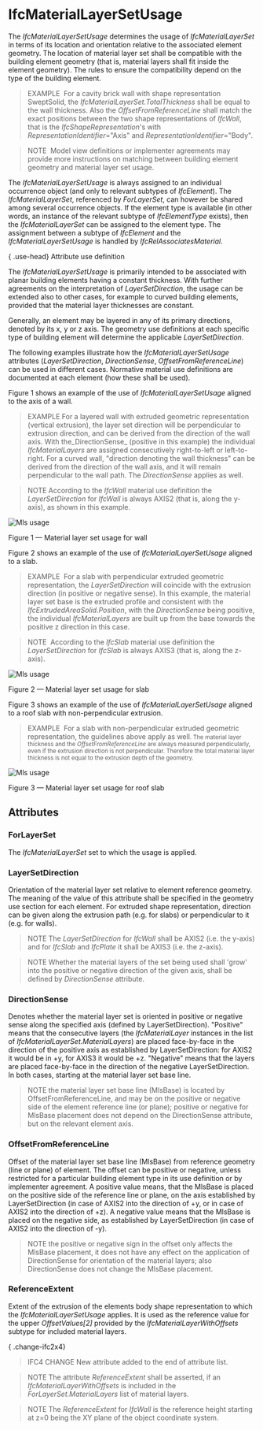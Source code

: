 # IfcMaterialLayerSetUsage

The _IfcMaterialLayerSetUsage_ determines the usage of _IfcMaterialLayerSet_ in terms of its location and orientation relative to the associated element geometry. The location of material layer set shall be compatible with the building element geometry (that is, material layers shall fit inside the element geometry). The rules to ensure the compatibility depend on the type of the building element.<!-- end of definition -->

> EXAMPLE  For a cavity brick wall with shape representation SweptSolid, the _IfcMaterialLayerSet.TotalThickness_ shall be equal to the wall thickness. Also the _OffsetFromReferenceLine_ shall match the exact positions between the two shape representations of _IfcWall_, that is the _IfcShapeRepresentation_'s with _RepresentationIdentifier_="Axis" and _RepresentationIdentifier_="Body".

> NOTE  Model view definitions or implementer agreements may provide more instructions on matching between building element geometry and material layer set usage.

The _IfcMaterialLayerSetUsage_ is always assigned to an individual occurrence object (and only to relevant subtypes of _IfcElement_). The _IfcMaterialLayerSet_, referenced by _ForLayerSet_, can however be shared among several occurrence objects. If the element type is available (in other words, an instance of the relevant subtype of _IfcElementType_ exists), then the _IfcMaterialLayerSet_ can be assigned to the element type. The assignment between a subtype of _IfcElement_ and the _IfcMaterialLayerSetUsage_ is handled by _IfcRelAssociatesMaterial_.

{ .use-head}
Attribute use definition

The _IfcMaterialLayerSetUsage_ is primarily intended to be associated with planar building elements having a constant thickness. With further agreements on the interpretation of _LayerSetDirection_, the usage can be extended also to other cases, for example to curved building elements, provided that the material layer thicknesses are constant.

Generally, an element may be layered in any of its primary directions, denoted by its x, y or z axis. The geometry use definitions at each specific type of building element will determine the applicable _LayerSetDirection_.

The following examples illustrate how the _IfcMaterialLayerSetUsage_ attributes (_LayerSetDirection_, _DirectionSense_, _OffsetFromReferenceLine_) can be used in different cases. Normative material use definitions are documented at each element (how these shall be used).

Figure 1 shows an example of the use of _IfcMaterialLayerSetUsage_ aligned to the axis of a wall.

> EXAMPLE For a layered wall with extruded geometric representation (vertical extrusion), the layer set direction will be perpendicular to extrusion direction, and can be derived from the direction of the wall axis. With the_DirectionSense_ (positive in this example) the individual _IfcMaterialLayers_ are assigned consecutively right-to-left or left-to-right. For a curved wall, "direction denoting the wall thickness" can be derived from the direction of the wall axis, and it will remain perpendicular to the wall path. The _DirectionSense_ applies as well.

> NOTE According to the _IfcWall_ material use definition the _LayerSetDirection_ for _IfcWall_ is always AXIS2 (that is, along the y-axis), as shown in this example.

![Mls usage](../../../../figures/ifcmateriallayersetusage_wall-01.png)

Figure 1 — Material layer set usage for wall

Figure 2 shows an example of the use of _IfcMaterialLayerSetUsage_ aligned to a slab.

> EXAMPLE  For a slab with perpendicular extruded geometric representation, the _LayerSetDirection_ will coincide with the extrusion direction (in positive or negative sense). In this example, the material layer set base is the extruded profile and consistent with the _IfcExtrudedAreaSolid.Position_, with the _DirectionSense_ being positive, the individual _IfcMaterialLayers_ are built up from the base towards the positive z direction in this case.

> NOTE  According to the _IfcSlab_ material use definition the _LayerSetDirection_ for _IfcSlab_ is always AXIS3 (that is, along the z-axis).

![Mls usage](../../../../figures/ifcmateriallayersetusage_slab-01.png)

Figure 2 — Material layer set usage for slab

Figure 3 shows an example of the use of _IfcMaterialLayerSetUsage_ aligned to a roof slab with non-perpendicular extrusion.

> EXAMPLE  For a slab with non-perpendicular extruded geometric representation, the guidelines above apply as well<small>. The material layer thickness and the <em>OffsetFromReferenceLine</em> are always measured
perpendicularly, even if the extrusion direction is not perpendicular. Therefore the total material layer thickness is
not equal to the extrusion depth of the geometry.</small>

![Mls usage](../../../../figures/ifcmateriallayersetusage_roofslab-01.png)

Figure 3 — Material layer set usage for roof slab

## Attributes

### ForLayerSet
The _IfcMaterialLayerSet_ set to which the usage is applied.

### LayerSetDirection
Orientation of the material layer set relative to element reference geometry. The meaning of the value of this attribute shall be specified in the geometry use section for each element. For extruded shape representation, direction can be given along the extrusion path (e.g. for slabs) or perpendicular to it (e.g. for walls).

> NOTE The _LayerSetDirection_ for _IfcWall_ shall be AXIS2 (i.e. the y-axis) and for _IfcSlab_ and _IfcPlate_ it shall be AXIS3 (i.e. the z-axis).

> NOTE Whether the material layers of the set being used shall 'grow' into the positive or negative direction of the given axis, shall be defined by _DirectionSense_ attribute.

### DirectionSense
Denotes whether the material layer set is oriented in positive or negative sense along the specified axis (defined by LayerSetDirection). "Positive" means that the consecutive layers (the _IfcMaterialLayer_ instances in the list of _IfcMaterialLayerSet.MaterialLayers_) are placed face-by-face in the direction of the positive axis as established by LayerSetDirection: for AXIS2 it would be in +y, for AXIS3 it would be +z. "Negative" means that the layers are placed face-by-face in the direction of the negative LayerSetDirection. In both cases, starting at the material layer set base line.
> NOTE the material layer set base line (MlsBase) is located by OffsetFromReferenceLine, and may be on the positive or negative side of the element reference line (or plane); positive or negative for MlsBase placement does not depend on the DirectionSense attribute, but on the relevant element axis.

### OffsetFromReferenceLine
Offset of the material layer set base line (MlsBase) from reference geometry (line or plane) of element. The offset can be positive or negative, unless restricted for a particular building element type in its use definition or by implementer agreement. A positive value means, that the MlsBase is placed on the positive side of the reference line or plane, on the axis established by LayerSetDirection (in case of AXIS2 into the direction of +y, or in case of AXIS2 into the direction of +z). A negative value means that the MlsBase is placed on the negative side, as established by LayerSetDirection (in case of AXIS2 into the direction of -y).
> NOTE the positive or negative sign in the offset only affects the MlsBase placement, it does not have any effect on the application of DirectionSense for orientation of the material layers; also DirectionSense does not change the MlsBase placement.

### ReferenceExtent
Extent of the extrusion of the elements body shape representation to which the _IfcMaterialLayerSetUsage_ applies. It is used as the reference value for the upper _OffsetValues[2]_ provided by the _IfcMaterialLayerWithOffsets_ subtype for included material layers.

{ .change-ifc2x4}
> IFC4 CHANGE New attribute added to the end of attribute list.

> NOTE The attribute _ReferenceExtent_ shall be asserted, if an _IfcMaterialLayerWithOffsets_ is included in the _ForLayerSet.MaterialLayers_ list of material layers.

> NOTE The _ReferenceExtent_ for _IfcWall_ is the reference height starting at z=0 being the XY plane of the object coordinate system.
